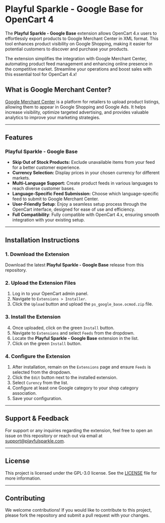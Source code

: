 # Playful Sparkle - Google Base for OpenCart 4

The **Playful Sparkle - Google Base** extension allows OpenCart 4.x users to effortlessly export products to Google Merchant Center in XML format. This tool enhances product visibility on Google Shopping, making it easier for potential customers to discover and purchase your products.

The extension simplifies the integration with Google Merchant Center, automating product feed management and enhancing online presence in the competitive market. Streamline your operations and boost sales with this essential tool for OpenCart 4.x!

## What is Google Merchant Center?
[Google Merchant Center](https://merchants.google.com) is a platform for retailers to upload product listings, allowing them to appear in Google Shopping and Google Ads. It helps increase visibility, optimize targeted advertising, and provides valuable analytics to improve your marketing strategies.

---

## Features

### Playful Sparkle - Google Base
- **Skip Out of Stock Products:** Exclude unavailable items from your feed for a better customer experience.
- **Currency Selection:** Display prices in your chosen currency for different markets.
- **Multi-Language Support:** Create product feeds in various languages to reach diverse customer bases.
- **Language-Specific Feed Submission:** Choose which language-specific feed to submit to Google Merchant Center.
- **User-Friendly Setup**: Enjoy a seamless setup process through the OpenCart interface, designed for ease of use and efficiency.
- **Full Compatibility**: Fully compatible with OpenCart 4.x, ensuring smooth integration with your existing setup.

---

## Installation Instructions

### 1. Download the Extension
Download the latest **Playful Sparkle - Google Base** release from this repository.

### 2. Upload the Extension Files
1. Log in to your OpenCart admin panel.
2. Navigate to `Extensions > Installer`.
3. Click the `Upload` button and upload the `ps_google_base.ocmod.zip` file.

### 3. Install the Extension
4. Once uploaded, click on the green `Install` button.
5. Navigate to `Extensions` and select `Feeds` from the dropdown.
6. Locate the **Playful Sparkle - Google Base** extension in the list.
7. Click on the green `Install` button.

### 4. Configure the Extension
1. After installation, remain on the `Extensions` page and ensure `Feeds` is selected from the dropdown.
2. Click the `Edit` button next to the installed extension.
3. Select `Curency` from the list.
4. Configure at least one Google category to your shop category association.
5. Save your configuration.

---

## Support & Feedback

For support or any inquiries regarding the extension, feel free to open an issue on this repository or reach out via email at [support@playfulsparkle.com](mailto:support@playfulsparkle.com).

---

## License

This project is licensed under the GPL-3.0 license. See the [LICENSE](./LICENSE) file for more information.

---

## Contributing

We welcome contributions! If you would like to contribute to this project, please fork the repository and submit a pull request with your changes.
